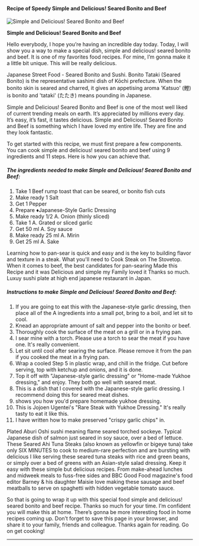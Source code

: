             

#### Recipe of Speedy Simple and Delicious! Seared Bonito and Beef

![Simple and Delicious! Seared Bonito and Beef](https://img-global.cpcdn.com/recipes/5968052341440512/751x532cq70/simple-and-delicious-seared-bonito-and-beef-recipe-main-photo.jpg)

**Simple and Delicious! Seared Bonito and Beef**

Hello everybody, I hope you’re having an incredible day today. Today, I will show you a way to make a special dish, simple and delicious! seared bonito and beef. It is one of my favorites food recipes. For mine, I’m gonna make it a little bit unique. This will be really delicious.

Japanese Street Food - Seared Bonito and Sushi. Bonito Tataki (Seared Bonito) is the representative sashimi dish of Kōchi prefecture. When the bonito skin is seared and charred, it gives an appetising aroma 'Katsuo' (鰹) is bonito and 'tataki' (たたき) means pounding in Japanese.

Simple and Delicious! Seared Bonito and Beef is one of the most well liked of current trending meals on earth. It’s appreciated by millions every day. It’s easy, it’s fast, it tastes delicious. Simple and Delicious! Seared Bonito and Beef is something which I have loved my entire life. They are fine and they look fantastic.

To get started with this recipe, we must first prepare a few components. You can cook simple and delicious! seared bonito and beef using 9 ingredients and 11 steps. Here is how you can achieve that.

##### The ingredients needed to make Simple and Delicious! Seared Bonito and Beef:

1.  Take 1 Beef rump toast that can be seared, or bonito fish cuts
2.  Make ready 1 Salt
3.  Get 1 Pepper
4.  Prepare ♦︎Japanese-Style Garlic Dressing
5.  Make ready 1/2 A. Onion (thinly sliced)
6.  Take 1 A. Grated or sliced garlic
7.  Get 50 ml A. Soy sauce
8.  Make ready 25 ml A. Mirin
9.  Get 25 ml A. Sake

Learning how to pan-sear is quick and easy and is the key to building flavor and texture in a steak. What you'll need to Cook Steak on The Stovetop. When it comes to beef, the best candidates for pan-searing Made this Recipe and it was Delicious and simple my Family loved it Thanks so much. Luxuy sushi plate at high end japanese restaurant in Japan.

##### Instructions to make Simple and Delicious! Seared Bonito and Beef:

1.  If you are going to eat this with the Japanese-style garlic dressing, then place all of the A ingredients into a small pot, bring to a boil, and let sit to cool.
2.  Knead an appropriate amount of salt and pepper into the bonito or beef.
3.  Thoroughly cook the surface of the meat on a grill or in a frying pan.
4.  I sear mine with a torch. Please use a torch to sear the meat if you have one. It's really convenient.
5.  Let sit until cool after searing the surface. Please remove it from the pan if you cooked the meat in a frying pan.
6.  Wrap a cooled Step 5 in plastic wrap, and chill in the fridge. Cut before serving, top with ketchup and onions, and it is done.
7.  Top it off with "Japanese-style garlic dressing" or "Home-made Yukhoe dressing," and enjoy. They both go well with seared meat.
8.  This is a dish that I covered with the Japanese-style garlic dressing. I recommend doing this for seared meat dishes.
9.  shows you how you'd prepare homemade yukhoe dressing.
10.  This is Jojoen Ugentei's "Rare Steak with Yukhoe Dressing." It's really tasty to eat it like this.
11.  I have written how to make preserved "crispy garlic chips" in.

Plated Aburi Oshi sushi meaning flame seared torched sockeye. Typical Japanese dish of salmon just seared in soy sauce, over a bed of lettuce. These Seared Ahi Tuna Steaks (also known as yellowfin or bigeye tuna) take only SIX MINUTES to cook to medium-rare perfection and are bursting with delicious I like serving these seared tuna steaks with rice and green beans, or simply over a bed of greens with an Asian-style salad dressing. Keep it easy with these simple but delicious recipes. From make-ahead lunches and midweek meals to fuss-free sides and BBC Good Food magazine's food editor Barney & his daughter Maisie love making these sausage and beef meatballs to serve on spaghetti with hidden vegetable tomato sauce.

So that is going to wrap it up with this special food simple and delicious! seared bonito and beef recipe. Thanks so much for your time. I’m confident you will make this at home. There’s gonna be more interesting food in home recipes coming up. Don’t forget to save this page in your browser, and share it to your family, friends and colleague. Thanks again for reading. Go on get cooking!

* * *